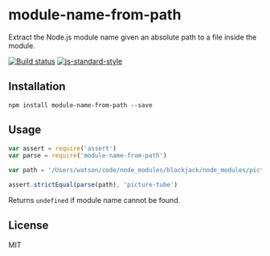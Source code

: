 # module-name-from-path

Extract the Node.js module name given an absolute path to a file inside
the module.

[![Build status](https://travis-ci.org/watson/module-name-from-path.svg?branch=master)](https://travis-ci.org/watson/module-name-from-path)
[![js-standard-style](https://img.shields.io/badge/code%20style-standard-brightgreen.svg?style=flat)](https://github.com/feross/standard)

## Installation

```
npm install module-name-from-path --save
```

## Usage

```js
var assert = require('assert')
var parse = require('module-name-from-path')

var path = '/Users/watson/code/node_modules/blackjack/node_modules/picture-tube/bin/tube.js'

assert.strictEqual(parse(path), 'picture-tube')
```

Returns `undefined` if module name cannot be found.

## License

MIT
